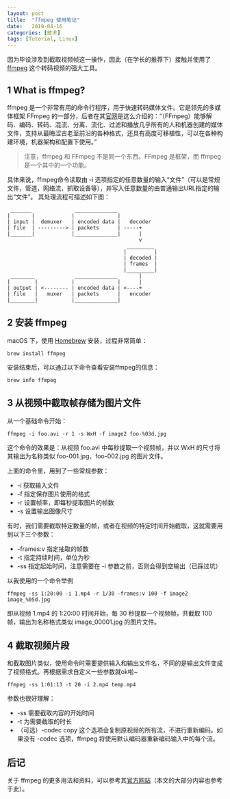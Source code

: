 ```yaml
---
layout: post
title:  "ffmpeg 使用笔记"
date:   2019-04-16
categories: [技术]
tags: [Tutorial, Linux]
---
```


因为毕设涉及到截取视频帧这一操作，因此（在学长的推荐下）接触并使用了 [ffmpeg](https://ffmpeg.org/ffmpeg.html) 这个转码视频的强大工具。

## 1 What is ffmpeg?
ffmpeg 是一个非常有用的命令行程序，用于快速转码媒体文件。它是领先的多媒体框架 FFmpeg 的一部分，后者在其[官网](https://ffmpeg.org/)是这么介绍的：“（FFmpeg）能够解码、编码、转码、混流、分离、流化、过滤和播放几乎所有的人和机器创建的媒体文件，支持从最晦涩古老至前沿的各种格式，还具有高度可移植性，可以在各种构建环境，机器架构和配置下使用。”

> 注意，ffmpeg 和 FFmpeg 不是同一个东西。FFmpeg 是框架，而 ffmpeg 是一个其中的一个功能。

具体来说，ffmpeg命令读取由 -i 选项指定的任意数量的输入“文件”（可以是常规文件，管道，网络流，抓取设备等），并写入任意数量的由普通输出URL指定的输出“文件”。 其处理流程可描述如下图：

```
 _______              ______________
|       |            |              |
| input |  demuxer   | encoded data |   decoder
| file  | ---------> | packets      | -----+
|_______|            |______________|      |
                                           v
                                       _________
                                      |         |
                                      | decoded |
                                      | frames  |
                                      |_________|
 ________             ______________       |
|        |           |              |      |
| output | <-------- | encoded data | <----+
| file   |   muxer   | packets      |   encoder
|________|           |______________|
```

## 2 安装 ffmpeg
macOS 下，使用 [Homebrew](https://brew.sh/) 安装，过程非常简单：

```
brew install ffmpeg
```

安装结束后，可以通过以下命令查看安装ffmpeg的信息：

```
brew info ffmpeg
```

## 3 从视频中截取帧存储为图片文件
从一个基础命令开始：

```
ffmpeg -i foo.avi -r 1 -s WxH -f image2 foo-%03d.jpg
```

这个命令的效果是：从视频 foo.avi 中每秒提取一个视频帧，并以 WxH 的尺寸将其输出为名称类似 foo-001.jpg、foo-002.jpg 的图片文件。

上面的命令里，用到了一些常规参数：
* -i 获取输入文件
* -f 指定保存图片使用的格式 
* -r 设置帧率，即每秒提取图片的帧数
* -s 设置输出图像尺寸

有时，我们需要截取特定数量的帧，或者在视频的特定时间开始截取，这就需要用到以下三个参数：
* -frames:v 指定抽取的帧数
* -t 指定持续时间，单位为秒
* -ss 指定起始时间，注意需要在 -i 参数之前，否则会得到空输出（已踩过坑）

以我使用的一个命令举例

```
ffmpeg -ss 1:20:00 -i 1.mp4 -r 1/30 -frames:v 100 -f image2 image_%05d.jpg
```

即从视频 1.mp4 的 1:20:00 时间开始，每 30 秒提取一个视频帧，共截取 100 帧，输出为名称格式类似 image_00001.jpg 的图片文件。

## 4 截取视频片段
和截取图片类似，使用命令时需要提供输入和输出文件名，不同的是输出文件变成了视频格式。再根据需求自定义一些参数就ok啦~

```
ffmpeg -ss 1:01:13 -t 20 -i 2.mp4 temp.mp4
```

参数也很好理解：
* -ss 需要截取内容的开始时间
* -t 为需要截取的时长
* （可选）-codec copy 这个选项会复制原视频的所有流，不进行重新编码。如果没有 -codec 选项，ffmpeg 将使用默认编码器重新编码输入中的每个流。


## 后记
关于 ffmpeg 的更多用法和资料，可以参考其[官方网站](https://ffmpeg.org/ffmpeg.html)（本文的大部分内容也参考于此）。


